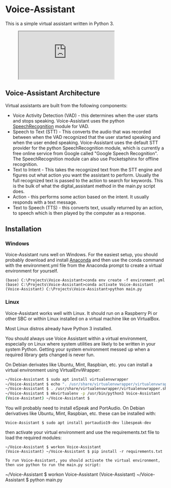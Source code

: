 # Voice-Assistant

This is a simple virtual assistant written in Python 3.

<figure class="video_container">
  <iframe src="https://drive.google.com/file/d/1eDrGoe3ID1LTuLvyO1KbA7xZf6Pkf-oH/view?usp=sharing"></iframe>
</figure>

## Voice-Assistant Architecture
Virtual assistants are built from the following components:
* Voice Activity Detection (VAD) - this determines when the user starts and stops speaking. Voice-Assistant uses the python [SpeechRecognition](https://github.com/Uberi/speech_recognition) module for VAD.
* Speech to Text (STT) - This converts the audio that was recorded between when the VAD recognized that the user started speaking and when the user ended speaking. Voice-Assistant uses the default STT provider for the python SpeechRecognition module, which is currently a free online service from Google called "Google Speech Recognition". The SpeechRecognition module can also use Pocketsphinx for offline recognition.
* Text to Intent - This takes the recognized text from the STT engine and figures out what action you want the assistant to perform. Usually the full recognized text is passed to the action to search for keywords. This is the bulk of what the digital_assistant method in the main.py script does.
* Action - this performs some action based on the intent. It usually responds with a text message.
* Text to Speech (TTS) - this converts text, usually returned by an action, to speech which is then played by the computer as a response.

## Installation

### Windows
Voice-Assistant runs well on Windows. For the easiest setup, you should probably download and install [Anaconda](https://www.anaconda.com/products/individual) and then use the conda command with the environment.yml file from the Anaconda prompt to create a virtual environment for yourself.

```dos
(base) C:\Projects\Voice-Assistant>conda env create -f environment.yml
(base) C:\Projects\Voice-Assistant>conda activate Voice-Assistant
(Voice-Assistant) C:\Projects\Voice-Assistant>python main.py
```

### Linux
Voice-Assistant works well with Linux. It should run on a Raspberry Pi or other SBC or within Linux installed on a virtual machine like on VirtualBox.

Most Linux distros already have Python 3 installed.

You should always use Voice Assistant within a virtual environment, especially on Linux where system utilities are likely to be written in your system Python. Getting your system environment messed up when a required library gets changed is never fun.

On Debian derivates like Ubuntu, Mint, Raspbian, etc. you can install a virtual environment using VirtualEnvWrapper:

```bash
~/Voice-Assistant $ sudo apt install virtualenvwrapper
~/Voice-Assistant $ echo ". /usr/share/virtualenvwrapper/virtualenvwrapper.sh" >> ~/.bashrc
~/Voice-Assistant $ . /usr/share/virtualenvwrapper/virtualenvwrapper.sh
~/Voice-Assistant $ mkvirtualenv -p /usr/bin/python3 Voice-Assistant
(Voice-Assistant) ~/Voice-Assistant $
```

You will probably need to install eSpeak and PortAudio. On Debian derivatives like Ubuntu, Mint, Raspbian, etc. these can be installed with:

```
Voice-Assistant $ sudo apt install portaudio19-dev libespeak-dev
```
then activate your virtual environment and use the requirements.txt file to load the required modules:
```
~/Voice-Assistant $ workon Voice-Assistant
(Voice-Assistant) ~/Voice-Assistant $ pip install -r requirements.txt

To run Voice-Assistant, you should activate the virtual environment, then use python to run the main.py script:

```
~/Voice-Assistant $ workon Voice-Assistant
(Voice-Assistant) ~/Voice-Assistant $ python main.py
```
